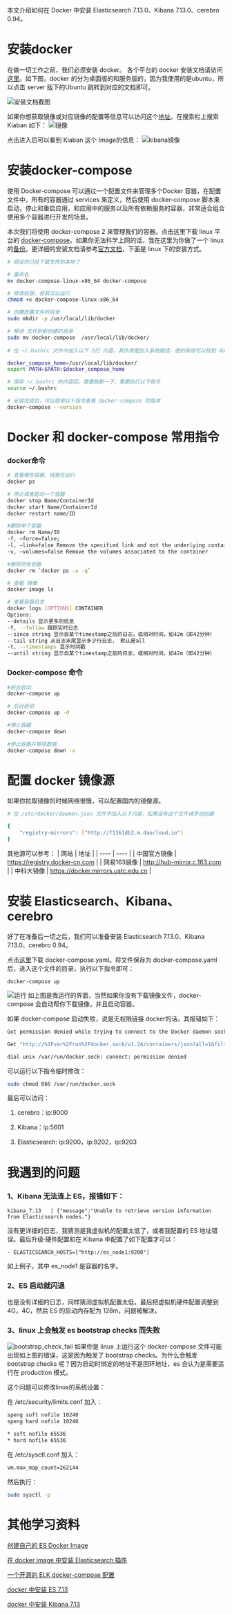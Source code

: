 
本文介绍如何在 Docker 中安装 Elasticsearch 7.13.0、Kibana 7.13.0、cerebro 0.94。

# 安装docker
在做一切工作之前，我们必须安装 docker。
各个平台的 docker 安装文档请访问[这里](https://docs.docker.com/engine/install/)。如下图，docker 的分为桌面版的和服务版的，因为我使用的是ubuntu，所以点击 server 版下的Ubuntu 跳转到对应的文档即可。

![安装文档截图](./images/docker_install_es/安装文档.png)

如果你想获取镜像或对应镜像的配置等信息可以访问这个[地址](https://hub.docker.com/)。在搜索栏上搜索 Kiaban 如下：
![镜像](./images/docker_install_es/镜像.png)

点击进入后可以看到 Kiaban 这个 Image的信息：
![kibana镜像](./images/docker_install_es/kibana镜像.png)

# 安装docker-compose
使用 Docker-compose 可以通过一个配置文件来管理多个Docker 容器，在配置文件中，所有的容器通过 services 来定义，然后使用 docker-compose 脚本来启动，停止和重启应用，和应用中的服务以及所有依赖服务的容器，非常适合组合使用多个容器进行开发的场景。

本次我们将使用 docker-compose 2 来管理我们的容器。点击这里下载 linux 平台的 [docker-compose](https://github.com/docker/compose/releases/download/v2.2.3/docker-compose-linux-x86_64)。如果你无法科学上网的话，我在这里为你做了一个 linux 的[备份](https://gitee.com/dgl/es-booklet/blob/master/resources/docker-compose-linux-x86_64)。更详细的安装文档请参考[官方文档](https://docs.docker.com/compose/install/)，下面是 linux 下的安装方式。

``` bash
# 假设你已经下载文件到本地了

# 重命名
mv docker-compose-linux-x86_64 docker-compose

# 修改权限，使其可以运行
chmod +x docker-compose-linux-x86_64 

# 创建放置文件的目录
sudo mkdir -p /usr/local/lib/docker

# 移动 文件到新创建的目录
sudo mv docker-compose  /usr/local/lib/docker/
 
# 在 ~/.bashrc 文件中加入以下 2行 内容，其作用是加入系统路径，使的系统可以找到 docker-compose 的执行文件

docker_compose_home=/usr/local/lib/docker/
export PATH=$PATH:$docker_compose_home

# 保存 ~/.bashrc 的内容后，需要刷新一下，需要执行以下指令
source ~/.bashrc

# 安装完成后，可以使用以下指令查看 docker-compose 的版本
docker-compose --version
```

# Docker 和 docker-compose 常用指令
### docker命令
``` bash
# 查看哪些容器、线程在运行
docker ps

# 停止或者启动一个容器
docker stop Name/ContainerId
docker start Name/ContainerId
docker restart name/ID

#删除单个容器
docker rm Name/ID
-f, –force=false; 
-l, –link=false Remove the specified link and not the underlying container; 
-v, –volumes=false Remove the volumes associated to the container

#删除所有容器
docker rm `docker ps -a -q`  

# 查看 镜像
docker image ls

# 查看容器日志
docker logs [OPTIONS] CONTAINER 
Options: 
--details 显示更多的信息 
-f, --follow 跟踪实时日志 
--since string 显示自某个timestamp之后的日志，或相对时间，如42m（即42分钟） 
--tail string 从日志末尾显示多少行日志， 默认是all 
-t, --timestamps 显示时间戳 
--until string 显示自某个timestamp之前的日志，或相对时间，如42m（即42分钟）
```

### Docker-compose 命令
```bash
#前台启动
docker-compose up

# 后台启动
docker-compose up -d

#停止容器
docker-compose down

#停止容器并移除数据
docker-compose down -v
```

# 配置 docker 镜像源
如果你拉取镜像的时候网络很慢，可以配置国内的镜像源。
``` bash
# 在 /etc/docker/daemon.json 文件中加入以下内容，如果没有这个文件请手动创建

{
    "registry-mirrors": ["http://f1361db2.m.daocloud.io"] 
}
```
其他源可以参考：
| 网站 | 地址 |
| ---- | ---- |
| 中国官方镜像 | https://registry.docker-cn.com |
| 网易163镜像 | http://hub-mirror.c.163.com |
| 中科大镜像 | https://docker.mirrors.ustc.edu.cn |

# 安装 Elasticsearch、Kibana、cerebro
好了在准备后一切之后，我们可以准备安装 Elasticsearch 7.13.0、Kibana 7.13.0、cerebro 0.94。

点击[这里](https://gitee.com/dgl/es-booklet/blob/master/shells/docker-compose.yaml)下载 docker-compose.yaml。将文件保存为 docker-compose.yaml 后，进入这个文件的目录，执行以下指令即可：

```
docker-compose up
```

![运行](./images/docker_install_es/运行docker-compose.png)
如上图是我运行的界面，当然如果你没有下载镜像文件，docker-compose 会自动帮你下载镜像，并且启动容器。

如果 docker-compose 启动失败，说是无权限链接 docker的话，其报错如下：

``` bash
Got permission denied while trying to connect to the Docker daemon socket at unix:///var/run/docker.sock: 

Get "http://%2Fvar%2Frun%2Fdocker.sock/v1.24/containers/json?all=1&filters=%7B%22label%22%3A%7B%22com.docker.compose.project%3Ddocker_es%22%3Atrue%7D%7D&limit=0": 

dial unix /var/run/docker.sock: connect: permission denied
```

可以运行以下指令临时修改：
``` bash
sudo chmod 666 /var/run/docker.sock
```

最后可以访问：
1. cerebro：ip:9000

2. Kibana：ip:5601

3. Elasticsearch: ip:9200，ip:9202，ip:9203

# 我遇到的问题
### 1、Kibana 无法连上 ES，报错如下：

```
kibana_7.13   | {"message":"Unable to retrieve version information from Elasticsearch nodes."}
```
没有更详细的日志，我猜测是我虚拟机的配置太低了，或者我配置的 ES 地址错误。最后升级·硬件配置和在 Kibana 中配置了如下配置才可以：
```
- ELASTICSEARCH_HOSTS=["http://es_node1:9200"]
```

如上例子，其中 es_node1 是容器的名字。

### 2、ES 启动就闪退
也是没有详细的日志，同样猜测虚拟机配置太低，最后把虚拟机硬件配置调整到 4G，4C，然后 ES 的启动内存配为 128m，问题被解决。

### 3、linux 上会触发 es bootstrap checks 而失败
![bootstrap_check_fail](images/docker_install_es/bootstrap_check_fail.png)
如果你是 linux 上运行这个 docker-compose 文件可能出现如上图的错误，这是因为触发了 bootstrap checks。为什么会触发 bootstrap checks 呢？因为启动时绑定的地址不是回环地址，es 会认为是需要运行在 production 模式。

这个问题可以修改linux的系统设置：

在 /etc/security/limits.conf 加入：

```bash
speng soft nofile 10240
speng hard nofile 10240

* soft nofile 65536
* hard nofile 65536
```

在 /etc/sysctl.conf 加入：

```bash
vm.max_map_count=262144
```

然后执行：
```bash
sudo sysctl -p
```

# 其他学习资料
[创建自己的 ES Docker Image](https://www.elastic.co/cn/blog/how-to-make-a-dockerfile-for-elasticsearch)

[在 docker image 中安装 Elasticsearch 插件](https://www.elastic.co/cn/blog/elasticsearch-docker-plugin-management)

[一个开源的 ELK docker-compose 配置](https://github.com/deviantony/docker-elk)

[docker 中安装 ES 7.13](https://www.elastic.co/guide/en/elasticsearch/reference/7.13/docker.html)

[docker 中安装 Kibana 7.13](https://www.elastic.co/guide/en/kibana/7.13/docker.html)

